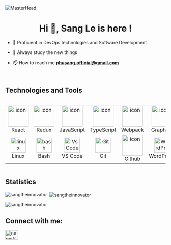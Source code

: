 ![MasterHead](https://developers.giphy.com/branch/master/static/api-512d36c09662682717108a38bbb5c57d.gif)
<h1 align="center">Hi 👋, Sang Le is here !</h1>
  
- 🌱 Proficient in DevOps technologies and Software Development

- 🤔 Always study the new things

- 📫 How to reach me **phusang.official@gmail.com**

<br>
<h2>Technologies and Tools</h2>
<div style="display: flex; align-items: flex-start; align: center">
<table align="center">
  <tr>
    <td align="center" width="96">
        <img src="https://techstack-generator.vercel.app/react-icon.svg" alt="icon" width="65" height="65" />
      <br>React
    </td>
    <td align="center" width="96">
        <img src="https://techstack-generator.vercel.app/redux-icon.svg" alt="icon" width="65" height="65" />
      <br>Redux
    </td>
    <td align="center" width="96">
        <img src="https://techstack-generator.vercel.app/js-icon.svg" alt="icon" width="65" height="65" />
      <br>JavaScript
    </td>
    <td align="center" width="96">
        <img src="https://techstack-generator.vercel.app/ts-icon.svg" alt="icon" width="65" height="65" />
      <br>TypeScript
    </td>
    <td align="center" width="96">
        <img src="https://techstack-generator.vercel.app/webpack-icon.svg" alt="icon" width="65" height="65" />
      <br>Webpack
    </td>
    <td align="center" width="96">
        <img src="https://techstack-generator.vercel.app/graphql-icon.svg" alt="icon" width="65" height="65" />
      <br>GraphQL
    </td>
    <td align="center" width="96">
      <a href="#macropower-tech">
        <img src="https://techstack-generator.vercel.app/python-icon.svg" alt="icon" width="65" height="65" />
      </a>
      <br>Python
    </td>
    <td align="center" width="96">
        <img src="https://techstack-generator.vercel.app/docker-icon.svg" alt="icon" width="65" height="65" />
      <br>Docker
    </td>
    <td align="center" width="96">
        <img src="https://techstack-generator.vercel.app/kubernetes-icon.svg" alt="icon" width="65" height="65" />
      <br>Kubernetes
    </td>
  </tr>
  
 <tr>
   <td align="center" width="96">
        <img src="https://skillicons.dev/icons?i=linux" width="48" height="48" alt="linux" />
        <br>Linux
    </td>
   <td align="center" width="96">
        <img src="https://skillicons.dev/icons?i=bash" width="48" height="48" alt="bash" />
        <br>Bash
    </td>
    <td align="center" width="96">
      <img src="https://skillicons.dev/icons?i=vscode" width="48" height="48" alt="VsCode" />
      <br>VS Code
    </td>
    <td align="center" width="96"> 
        <img src="https://user-images.githubusercontent.com/25181517/192108372-f71d70ac-7ae6-4c0d-8395-51d8870c2ef0.png" width="48" height="48" alt="Git" />
        <br>Git
    </td>
    <td align="center" width="96">
        <img src="https://techstack-generator.vercel.app/github-icon.svg" alt="icon" width="65" height="65" />
      <br>Github
    </td>
    <td align="center" width="96">
        <img src="https://skillicons.dev/icons?i=wordpress" width="48" height="48" alt="WordPress" />
        <br>WordPress
    </td>
    <td align="center" width="96">
        <img src="https://skillicons.dev/icons?i=postgres" width="48" height="48" alt="PostgreSQL" />
      <br>PostgreSQL
    </td>
   
 </tr>
</table>
<br>
</div>
<h2>Statistics</h2>

<p><img align="left" src="https://github-readme-stats.vercel.app/api/top-langs?username=sangtheinnovator&show_icons=true&locale=en&layout=compact" alt="sangtheinnovator" /></p>

<p>&nbsp;<img align="center" src="https://github-readme-stats.vercel.app/api?username=sangtheinnovator&show_icons=true&locale=en" alt="sangtheinnovator" /></p>


<p><img align="center" src="https://github-readme-streak-stats.herokuapp.com/?user=sangtheinnovator&" alt="sangtheinnovator" /></p>

<h2 align="left">Connect with me:</h2>
<p align="left">
<a href="https://www.linkedin.com/in/sang-le-2613b7279/" target="blank"><img align="center" src="https://raw.githubusercontent.com/rahuldkjain/github-profile-readme-generator/master/src/images/icons/Social/linked-in-alt.svg" alt="https://www.linkedin.com/in/sang-le-2613b7279/" height="30" width="40" /></a>
</p>

